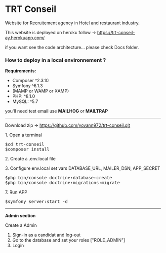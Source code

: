 <h1>TRT Conseil</h1>

<p>Website for Recruitement agency in Hotel and restaurant industry.</p>

<p>This website is deployed on heroku follow -> 
    <a href="https://trt-conseil-ay.herokuapp.com/">https://trt-conseil-ay.herokuapp.com/</a>
</p>

<p>if you want see the code architecture... please check Docs folder.</p>

<h3><strong>How to deploy in a local environnement ?</strong></h3>

<p><strong>Requirements:</strong></p>

<ul>
    <li>Composer ^2.3.10</li>
    <li>Symfony ^6.1.3</li>
    <li>(MAMP or WAMP or XAMP)</li>
    <li>PHP: ^8.1.0</li>
    <li> MySQL: ^5.7</li>
</ul>

<p>you'll need test email use <strong>MAILHOG</strong> or <strong>MAILTRAP</strong></p>

------------------------------------------------------------------

Download zip -> https://github.com/yovann972/trt-conseil.git

<p>1. Open a terminal</p>

<pre>
$cd trt-conseil
$composer install
</pre>

<p>2. Create a .env.local file</p>

<p>3. Configure env.local set vars DATABASE_URL, MAILER_DSN, APP_SECRET</p>

<pre>
$php bin/console doctrine:database:create
$php bin/console doctrine:migrations:migrate
</pre>

<p>7. Run APP</p>

<pre>
$symfony server:start -d
</pre>

__________________________________________________________________

<p><strong>Admin section</strong></p> 

<p>Create a Admin</p>

<ol>
    <li>Sign-in as a candidat and log-out</li>
    <li>Go to the database and set your roles ["ROLE_ADMIN"]</li>
    <li>Login</li>
</ol>





